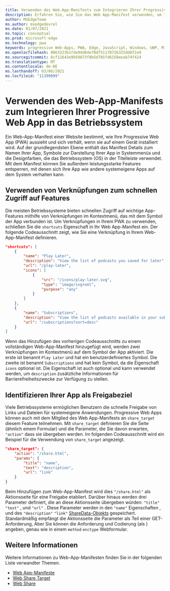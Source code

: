 ```yaml
---
title: Verwenden des Web-App-Manifests zum Integrieren Ihrer Progressive Web App in das Betriebssystem
description: Erfahren Sie, wie Sie das Web App-Manifest verwenden, um Ihre Progressive Web App in Ihr Betriebssystem zu integrieren.
author: MSEdgeTeam
ms.author: msedgedevrel
ms.date: 01/07/2021
ms.topic: conceptual
ms.prod: microsoft-edge
ms.technology: pwa
keywords: progressive Web-Apps, PWA, Edge, JavaScript, Windows, UWP, Microsoft Store
ms.openlocfilehash: 0063323b1fde94d84e70df51170726325dd0f2a9
ms.sourcegitcommit: 6cf12643e9959873f8b5d785fd6158eeab74f424
ms.translationtype: MT
ms.contentlocale: de-DE
ms.lasthandoff: 03/06/2021
ms.locfileid: "11399099"
---
```

# <a name="use-the-web-app-manifest-to-integrate-your-progressive-web-app-into-the-operating-system"></a>Verwenden des Web-App-Manifests zum Integrieren Ihrer Progressive Web App in das Betriebssystem

Ein Web-App-Manifest einer Website bestimmt, wie Ihre Progressive Web App \(PWA\) aussieht und sich verhält, wenn sie auf einem Gerät installiert wird.  Auf der grundlegendsten Ebene enthält das Manifest Details zum Namen Ihrer App, Symbole zur Darstellung Ihrer App in Systemmenüs und die Designfarben, die das Betriebssystem \(OS\) in der Titelleiste verwendet.  Mit dem Manifest können Sie außerdem leistungsstarke Features entsperren, mit denen sich Ihre App wie andere systemeigene Apps auf dem System verhalten kann.  

## <a name="use-shortcuts-to-provide-quick-access-to-features"></a>Verwenden von Verknüpfungen zum schnellen Zugriff auf Features  

Die meisten Betriebssysteme bieten schnellen Zugriff auf wichtige App-Features mithilfe von Verknüpfungen im Kontextmenü, das mit dem Symbol der App verbunden ist.  Um Verknüpfungen in Ihrem PWA zu verwenden, schließen Sie die `shortcuts` Eigenschaft in Ihr Web App-Manifest ein.  Der folgende Codeausschnitt zeigt, wie Sie eine Verknüpfung in Ihrem Web-App-Manifest definieren.  

```json
"shortcuts": [
    {
        "name": "Play Later",
        "description": "View the list of podcasts you saved for later",
        "url": "/play-later",
        "icons": [
            {
                "src": "/icons/play-later.svg",
                "type": "image/svg+xml",
                "purpose": "any"
            }
        ]
    },
    {
        "name": "Subscriptions",
        "description": "View the list of podcasts available in your subscription",
        "url": "/subscriptions?sort=desc"
    }
]
```  

Wenn das Hinzufügen des vorherigen Codeausschnitts zu einem vollständigen Web-App-Manifest hinzugefügt wird, werden zwei Verknüpfungen im Kontextmenü auf dem Symbol der App aktiviert.  Die erste ist benannt `Play Later` und hat ein benutzerdefiniertes Symbol.  Die zweite ist benannt `Subscriptions` und hat kein Symbol, da die Eigenschaft `icons` optional ist.  Die Eigenschaft ist auch optional und kann verwendet werden, um `description` zusätzliche Informationen für Barrierefreiheitszwecke zur Verfügung zu stellen.  

## <a name="identify-your-app-as-a-share-target"></a>Identifizieren Ihrer App als Freigabeziel

Viele Betriebssysteme ermöglichen Benutzern die schnelle Freigabe von Links und Dateien für systemeigene Anwendungen. Progressive Web Apps können auch mit dem Mitglied des Web App-Manifests an `share_target` diesem Feature teilnehmen.  Mit `share_target` definieren Sie die Seite \(ähnlich einem Formular\) und die Parameter, die Sie davon erwarten, `"action"` dass sie übergeben werden.  Im folgenden Codeausschnitt wird ein Beispiel für die Verwendung von `share_target` angezeigt.

```json
"share_target": {
    "action": "/share.html",
    "params": {
        "title": "name",
        "text": "description",
        "url": "link"
    }
}
```

Beim Hinzufügen zum Web-App-Manifest wird dies `"/share.html"` als Aktionsseite für eine Freigabe etabliert. Darüber hinaus werden drei Parameter definiert, die an diese Aktionsseite übergeben würden: `"title"` `"text"` , und `"url"` .  Diese Parameter werden in den `"name"` Eigenschaften , und des `"description"` `"link"` [ShareData-Objekts][GitHubWicgWebShareDomSharedata] gespeichert.  Standardmäßig empfängt die Aktionsseite die Parameter als Teil einer GET-Anforderung, Aber Sie können die Anforderung und Codierung \(als \) angeben, genau wie in einem `method` `enctype` Webformular.

## <a name="see-also"></a>Weitere Informationen  

Weitere Informationen zu Web-App-Manifesten finden Sie in der folgenden Liste verwandter Themen.  

*   [Web App-Manifeste][MDNWebAppManifests]  
*   [Web Share Target][GitHubWicgWebShareTarget]
*   [Web Share][GithubW3cWebShare]
    
<!-- links -->  

[MDNWebAppManifests]: https://developer.mozilla.org/docs/Web/Manifest "Web-App-Manifeste | MDN"  

[GitHubWicgWebShareTarget]: https://wicg.github.io/web-share-target "Web Share Target API | WICG"
[GitHubWicgWebShareDomSharedata]: https://wicg.github.io/web-share#dom-sharedata "ShareData-Wörterbuch – Web Share-API-| WICG"  

[GithubW3cWebShare]: https://w3c.github.io/web-share/ "Web Share-API-| WICG"
